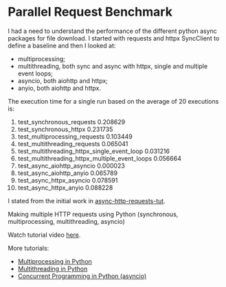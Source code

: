 # Parallel Request Benchmark

I had a need to understand the performance of the different python async packages for file download.
I started with requests and httpx SyncClient to define a baseline and then I looked at:
 - multiprocessing;
 - multithreading, both sync and async with httpx, single and multiple event loops;
 - asyncio, both aiohttp and httpx;
 - anyio, both aiohttp and httpx.

The execution time for a single run based on the average of 20 executions is:

1. test_synchronous_requests                         0.208629
1. test_synchronous_httpx                            0.231735
1. test_multiprocessing_requests                     0.103449
1. test_multithreading_requests                      0.065041
1. test_multithreading_httpx_single_event_loop       0.031216
1. test_multithreading_httpx_multiple_event_loops    0.056664
1. test_async_aiohttp_asyncio                        0.000023
1. test_async_aiohttp_anyio                          0.065789
1. test_async_httpx_asyncio                          0.078591
1. test_async_httpx_anyio                            0.088228


I stated from the initial work in [async-http-requests-tut](https://github.com/nikhilkumarsingh/async-http-requests-tut).

Making multiple HTTP requests using Python (synchronous, multiprocessing, multithreading, asyncio)

Watch tutorial video [here](https://www.youtube.com/watch?v=R4Oz8JUuM4s).

More tutorials:
- [Multiprocessing in Python](https://www.youtube.com/watch?v=Ju4xkvFm07o&list=PLyb_C2HpOQSDUh4kIJnprJjh5n5Wqsww8)
- [Multithreading in Python](https://www.youtube.com/watch?v=ZPM8TCz5cd8&list=PLyb_C2HpOQSC-Ncui9S4ncUdaGI2YEhwK)
- [Concurrent Programming in Python (asyncio)](https://www.youtube.com/watch?v=y85G7GLYhYA&list=PLyb_C2HpOQSBsygWeCYkJ7wjxXShIql43)
